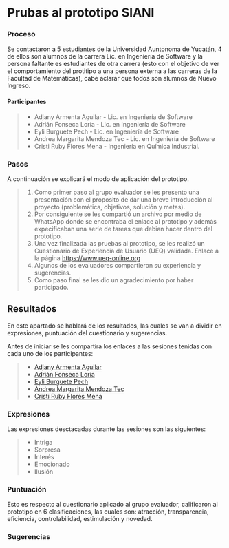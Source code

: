 # Prubas al prototipo SIANI 
### Proceso 
Se contactaron a 5 estudiantes de la Universidad Auntonoma de Yucatán, 4 de ellos son alumnos de la carrera Lic. en Ingeniería de Software y la persona faltante es estudiantes de otra carrera (esto con el objetivo de ver el comportamiento del protitipo a una persona externa a las carreras de la Facultad de Matemáticas), cabe aclarar que todos son alumnos de Nuevo Ingreso. 

#### Participantes 
> - Adjany Armenta Aguilar - Lic. en Ingeniería de Software
> - Adrián Fonseca Loría - Lic. en Ingeniería de Software
> - Eyli Burguete Pech - Lic. en Ingeniería de Software
> - Andrea Margarita Mendoza Tec - Lic. en Ingeniería de Software
> - Cristi Ruby Flores Mena - Ingeniería en Química Industrial.

### Pasos
A continuación se explicará el modo de aplicación del prototipo. 
> 1. Como primer paso al grupo evaluador se les presento una presentación con el proposito de dar una breve introducción al proyecto (problemática, objetivos, solución y metas). 
> 2. Por consiguiente se les compartió un archivo por medio de WhatsApp donde se encontraba el enlace al prototipo y además expecificaban una serie de tareas que debian hacer dentro del prototipo. 
> 3. Una vez finalizada las pruebas al prototipo, se les realizó un Cuestionario de Experiencia de Usuario (UEQ) validada. Enlace a la página https://www.ueq-online.org
> 4. Algunos de los evaluadores compartieron su experiencia y sugerencias. 
> 5. Como paso final se les dio un agradecimiento por haber participado. 

## Resultados 
En este apartado se hablará de los resultados, las cuales se van a dividir en expresiones, puntuación del cuestionario y sugerencias. 

Antes de iniciar se les compartira los enlaces a las sesiones tenidas con cada uno de los participantes: 

> - [Adjany Armenta Aguilar](https://github.com/AndyTue/LIS/blob/ea079c12662b06e3fe484dc9252291a4811321bb/Documentaci%C3%B3n/Test%20SIANI/Adjany/Sesi%C3%B3n.md "click aquí")
> - [Adrián Fonseca Loría](https://github.com/AndyTue/LIS/blob/966db144a97ed8aab3bd235f0769fccfdcd4c91c/Documentaci%C3%B3n/Test%20SIANI/Adri%C3%A1n%20Fonsea/Sesi%C3%B3n.md "Click Aquí")
> - [Eyli Burguete Pech ](https://github.com/AndyTue/LIS/blob/966db144a97ed8aab3bd235f0769fccfdcd4c91c/Documentaci%C3%B3n/Test%20SIANI/Eyli/Sesi%C3%B3n.md "Click Aquí")
> - [Andrea Margarita Mendoza Tec](https://github.com/AndyTue/LIS/blob/966db144a97ed8aab3bd235f0769fccfdcd4c91c/Documentaci%C3%B3n/Test%20SIANI/Andrea%20Margarita%20Mendoza%20Tec/Sesi%C3%B3n.md "Click Aquí")
> - [Cristi Ruby Flores Mena](https://github.com/AndyTue/LIS/blob/966db144a97ed8aab3bd235f0769fccfdcd4c91c/Documentaci%C3%B3n/Test%20SIANI/Cristi%20Rubi/Sesi%C3%B3n.md "Click Aquí")

### Expresiones
Las expresiones desctacadas durante las sesiones son las siguientes: 
> - Intriga
> - Sorpresa
> - Interés 
> - Emocionado
> - Ilusión

### Puntuación 
Esto es respecto al cuestionario aplicado al grupo evaluador, calificaron al prototipo en 6 clasificaciones, las cuales son: atracción, transparencia, eficiencia, controlabilidad, estimulación y novedad. 

### Sugerencias 

